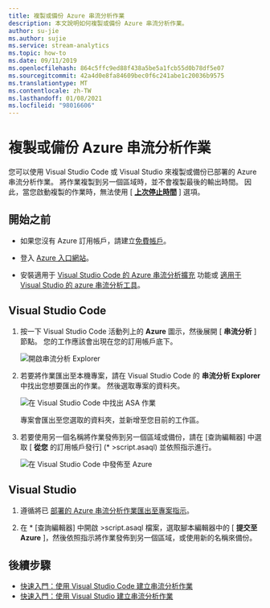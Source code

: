 ```yaml
---
title: 複製或備份 Azure 串流分析作業
description: 本文說明如何複製或備份 Azure 串流分析作業。
author: su-jie
ms.author: sujie
ms.service: stream-analytics
ms.topic: how-to
ms.date: 09/11/2019
ms.openlocfilehash: 864c5ffc9ed88f438a5be5a1fcb55d0b78df5e07
ms.sourcegitcommit: 42a4d0e8fa84609bec0f6c241abe1c20036b9575
ms.translationtype: MT
ms.contentlocale: zh-TW
ms.lasthandoff: 01/08/2021
ms.locfileid: "98016606"
---
```

# <a name="copy-or-back-up-azure-stream-analytics-jobs"></a>複製或備份 Azure 串流分析作業

您可以使用 Visual Studio Code 或 Visual Studio 來複製或備份已部署的 Azure 串流分析作業。 將作業複製到另一個區域時，並不會複製最後的輸出時間。 因此，當您啟動複製的作業時，無法使用 [ [**上次停止時間**](./start-job.md#start-options) ] 選項。

## <a name="before-you-begin"></a>開始之前
* 如果您沒有 Azure 訂用帳戶，請建立[免費帳戶](https://azure.microsoft.com/free/)。

* 登入 [Azure 入口網站](https://portal.azure.com/)。

* 安裝適用于 [Visual Studio Code 的 Azure 串流分析擴充](quick-create-visual-studio-code.md#install-the-azure-stream-analytics-tools-extension) 功能或 [適用于 Visual Studio 的 azure 串流分析工具](quick-create-visual-studio-code.md#install-the-azure-stream-analytics-tools-extension)。  

## <a name="visual-studio-code"></a>Visual Studio Code

1. 按一下 Visual Studio Code 活動列上的 **Azure** 圖示，然後展開 [ **串流分析** ] 節點。 您的工作應該會出現在您的訂用帳戶底下。

   ![開啟串流分析 Explorer](./media/vscode-explore-jobs/open-explorer.png)

2. 若要將作業匯出至本機專案，請在 Visual Studio Code 的 **串流分析 Explorer** 中找出您想要匯出的作業。 然後選取專案的資料夾。

    ![在 Visual Studio Code 中找出 ASA 作業](./media/vscode-explore-jobs/export-job.png)

    專案會匯出至您選取的資料夾，並新增至您目前的工作區。

3. 若要使用另一個名稱將作業發佈到另一個區域或備份，請在 [查詢編輯器] 中選取 [ **從您** 的訂用帳戶發行] (\* >script.asaql) 並依照指示進行。

    ![在 Visual Studio Code 中發佈至 Azure](./media/quick-create-visual-studio-code/submit-job.png)

## <a name="visual-studio"></a>Visual Studio

1. 遵循將已 [部署的 Azure 串流分析作業匯出至專案指示](./stream-analytics-vs-tools.md#export-jobs-to-a-project)。

2. 在 \* [查詢編輯器] 中開啟 >script.asaql 檔案，選取腳本編輯器中的 [ **提交至 Azure** ]，然後依照指示將作業發佈到另一個區域，或使用新的名稱來備份。

## <a name="next-steps"></a>後續步驟

* [快速入門：使用 Visual Studio Code 建立串流分析作業](quick-create-visual-studio-code.md)
* [快速入門：使用 Visual Studio 建立串流分析作業](stream-analytics-quick-create-vs.md)